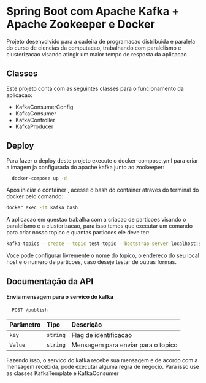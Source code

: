 
# Spring Boot com Apache Kafka + Apache Zookeeper e Docker

Projeto desenvolvido para a cadeira de programacao distribuida e paralela do curso de ciencias da computacao, trabalhando com paralelismo e clusterizacao visando atingir um maior tempo de resposta da aplicacao



## Classes

Este projeto conta com as seguintes classes para o funcionamento da aplicacao:

- KafkaConsumerConfig
- KafkaConsumer
- KafkaController
- KafkaProducer


## Deploy

Para fazer o deploy deste projeto execute o docker-compose.yml para criar a imagem ja configurada do apache kafka junto ao zookeeper:

```bash
  docker-compose up -d
```

Apos iniciar o container , acesse o bash do container atraves do terminal do docker pelo comando:

```bash
docker exec -it kafka bash
```

A aplicacao em questao trabalha com a criacao de particoes visando o paralelismo e a clusterizacao, para isso temos que executar um comando para criar nosso topico e quantas particoes ele deve ter:

```bash
kafka-topics --create --topic test-topic --bootstrap-server localhost:9092 --partitions 1 --replication-factor 1 
```

Voce pode configurar livremente o nome do topico, o endereco do seu local host e o numero de particoes, caso deseje testar de outras formas.




## Documentação da API

#### Envia mensagem para o servico do kafka

```http
  POST /publish
```

| Parâmetro   | Tipo       | Descrição                           |
| :---------- | :--------- | :---------------------------------- |
| `key` | `string` | Flag de identificacao|
| `Value` | `string` | Mensagem para enviar para o topico |

Fazendo isso, o servico do kafka recebe sua mensagem e de acordo com a mensagem recebida, pode executar alguma regra de negocio. Para isso use as classes KafkaTemplate e KafkaConsumer

